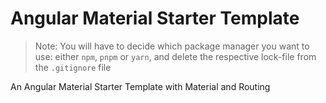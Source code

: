 # Angular Material Starter Template

> Note: You will have to decide which package manager you want to use: either `npm`, `pnpm` or `yarn`, and delete the respective lock-file from the `.gitignore` file

An Angular Material Starter Template with Material and Routing
